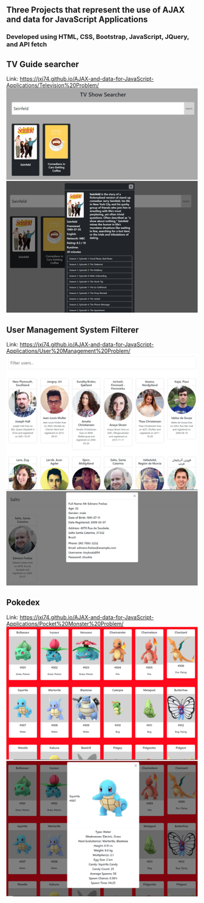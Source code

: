 ## Three Projects that represent the use of AJAX and data for JavaScript Applications
### Developed using HTML, CSS, Bootstrap, JavaScript, JQuery, and API fetch

## TV Guide searcher
Link: https://jxi74.github.io/AJAX-and-data-for-JavaScript-Applications/Television%20Problem/
[<img src="https://github.com/jxi74/AJAX-and-data-for-JavaScript-Applications/blob/main/Television%20Problem/tvshow.PNG">](https://jxi74.github.io/AJAX-and-data-for-JavaScript-Applications/Television%20Problem/)
[<img src="https://github.com/jxi74/AJAX-and-data-for-JavaScript-Applications/blob/main/Television%20Problem/tvinfo.PNG">](https://jxi74.github.io/AJAX-and-data-for-JavaScript-Applications/Television%20Problem/)

## User Management System Filterer
Link: https://jxi74.github.io/AJAX-and-data-for-JavaScript-Applications/User%20Management%20Problem/
[<img src="https://github.com/jxi74/AJAX-and-data-for-JavaScript-Applications/blob/main/User%20Management%20Problem/users.PNG">](https://jxi74.github.io/AJAX-and-data-for-JavaScript-Applications/User%20Management%20Problem/)
[<img src="https://github.com/jxi74/AJAX-and-data-for-JavaScript-Applications/blob/main/User%20Management%20Problem/salto.PNG">](https://jxi74.github.io/AJAX-and-data-for-JavaScript-Applications/User%20Management%20Problem/)

## Pokedex
Link: https://jxi74.github.io/AJAX-and-data-for-JavaScript-Applications/Pocket%20Monster%20Problem/
[<img src="https://github.com/jxi74/AJAX-and-data-for-JavaScript-Applications/blob/main/Pocket%20Monster%20Problem/pokemon.PNG">](https://jxi74.github.io/AJAX-and-data-for-JavaScript-Applications/Pocket%20Monster%20Problem/)
[<img src="https://github.com/jxi74/AJAX-and-data-for-JavaScript-Applications/blob/main/Pocket%20Monster%20Problem/squirtle.PNG">](https://jxi74.github.io/AJAX-and-data-for-JavaScript-Applications/Pocket%20Monster%20Problem/)
